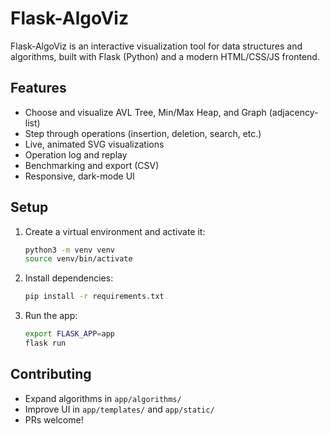 # Flask-AlgoViz

Flask-AlgoViz is an interactive visualization tool for data structures and algorithms, built with Flask (Python) and a modern HTML/CSS/JS frontend.

## Features
- Choose and visualize AVL Tree, Min/Max Heap, and Graph (adjacency-list)
- Step through operations (insertion, deletion, search, etc.)
- Live, animated SVG visualizations
- Operation log and replay
- Benchmarking and export (CSV)
- Responsive, dark-mode UI

## Setup
1. Create a virtual environment and activate it:
   ```bash
   python3 -m venv venv
   source venv/bin/activate
   ```
2. Install dependencies:
   ```bash
   pip install -r requirements.txt
   ```
3. Run the app:
   ```bash
   export FLASK_APP=app
   flask run
   ```

## Contributing
- Expand algorithms in `app/algorithms/`
- Improve UI in `app/templates/` and `app/static/`
- PRs welcome!
